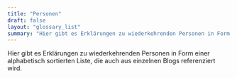 ```yaml
---
title: "Personen"
draft: false
layout: "glossary_list"
summary: "Hier gibt es Erklärungen zu wiederkehrenden Personen in Form einer alphabetisch sortierten Liste, die auch aus einzelnen Blogs referenziert wird."
---
```


Hier gibt es Erklärungen zu wiederkehrenden Personen in Form einer alphabetisch sortierten Liste, die auch aus einzelnen Blogs referenziert wird.
